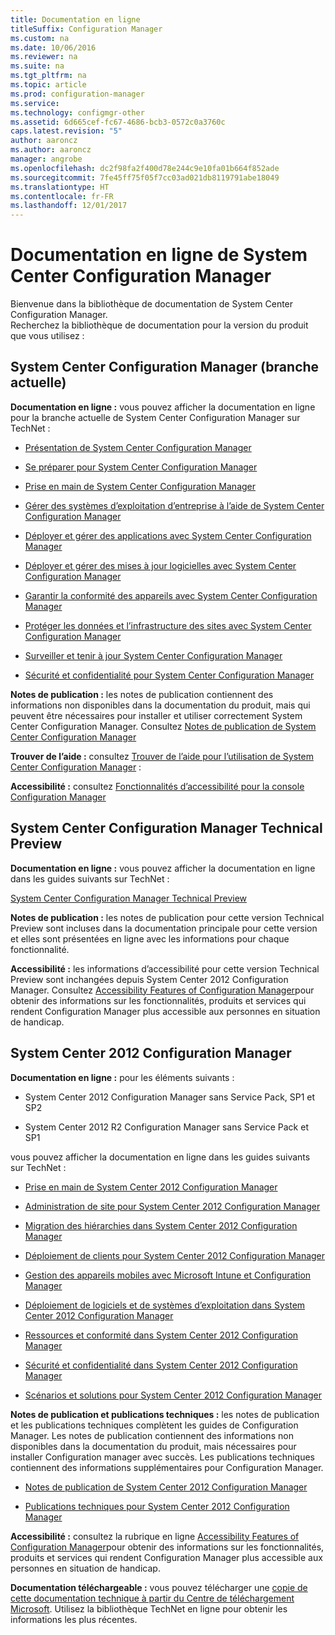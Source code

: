```yaml
---
title: Documentation en ligne
titleSuffix: Configuration Manager
ms.custom: na
ms.date: 10/06/2016
ms.reviewer: na
ms.suite: na
ms.tgt_pltfrm: na
ms.topic: article
ms.prod: configuration-manager
ms.service: 
ms.technology: configmgr-other
ms.assetid: 6d665cef-fc67-4686-bcb3-0572c0a3760c
caps.latest.revision: "5"
author: aaroncz
ms.author: aaroncz
manager: angrobe
ms.openlocfilehash: dc2f98fa2f400d78e244c9e10fa01b664f852ade
ms.sourcegitcommit: 7fe45ff75f05f7cc03ad021db8119791abe18049
ms.translationtype: HT
ms.contentlocale: fr-FR
ms.lasthandoff: 12/01/2017
---
```

# <a name="online-documentation-for-system-center-configuration-manager"></a>Documentation en ligne de System Center Configuration Manager


Bienvenue dans la bibliothèque de documentation de System Center Configuration Manager.  
Recherchez la bibliothèque de documentation pour la version du produit que vous utilisez :  

## <a name="system-center-configuration-manager-current-branch"></a>System Center Configuration Manager (branche actuelle)  
**Documentation en ligne :** vous pouvez afficher la documentation en ligne pour la branche actuelle de System Center Configuration Manager sur TechNet :  

-   [Présentation de System Center Configuration Manager](https://technet.microsoft.com/library/mt622715.aspx)  

-   [Se préparer pour System Center Configuration Manager](https://technet.microsoft.com/library/mt608540.aspx)  

-   [Prise en main de System Center Configuration Manager](https://technet.microsoft.com/library/mt608544.aspx)  

-   [Gérer des systèmes d’exploitation d’entreprise à l’aide de System Center Configuration Manager](https://technet.microsoft.com/library/mt627933.aspx)  

-   [Déployer et gérer des applications avec System Center Configuration Manager](https://technet.microsoft.com/library/mt627959.aspx)  

-   [Déployer et gérer des mises à jour logicielles avec System Center Configuration Manager](https://technet.microsoft.com/library/mt634340.aspx)  

-   [Garantir la conformité des appareils avec System Center Configuration Manager](https://technet.microsoft.com/library/mt595717.aspx)  

-   [Protéger les données et l’infrastructure des sites avec System Center Configuration Manager](https://technet.microsoft.com/library/mt613161.aspx)  

-   [Surveiller et tenir à jour System Center Configuration Manager](https://technet.microsoft.com/library/mt612855.aspx)  

-   [Sécurité et confidentialité pour System Center Configuration Manager](https://technet.microsoft.com/library/mt622694.aspx)  

**Notes de publication :** les notes de publication contiennent des informations non disponibles dans la documentation du produit, mais qui peuvent être nécessaires pour installer et utiliser correctement System Center Configuration Manager. Consultez [Notes de publication de System Center Configuration Manager](https://technet.microsoft.com/library/mt592024.aspx)  

**Trouver de l’aide :** consultez [Trouver de l’aide pour l’utilisation de System Center Configuration Manager](https://technet.microsoft.com/library/mt628521.aspx) :  

**Accessibilité :** consultez [Fonctionnalités d’accessibilité pour la console Configuration Manager](https://technet.microsoft.com/library/mt628521.aspx)  


## <a name="system-center-configuration-manager-technical-preview"></a>System Center Configuration Manager Technical Preview  
**Documentation en ligne :** vous pouvez afficher la documentation en ligne dans les guides suivants sur TechNet :  

 [System Center Configuration Manager Technical Preview](https://go.microsoft.com/fwlink/p/?LinkId=534001)  

**Notes de publication :** les notes de publication pour cette version Technical Preview sont incluses dans la documentation principale pour cette version et elles sont présentées en ligne avec les informations pour chaque fonctionnalité.  

**Accessibilité :** les informations d’accessibilité pour cette version Technical Preview sont inchangées depuis System Center 2012 Configuration Manager. Consultez [Accessibility Features of Configuration Manager](http://go.microsoft.com/fwlink/p/?LinkId=258586)pour obtenir des informations sur les fonctionnalités, produits et services qui rendent Configuration Manager plus accessible aux personnes en situation de handicap.  

## <a name="system-center-2012-configuration-manager"></a>System Center 2012 Configuration Manager  
**Documentation en ligne :** pour les éléments suivants :  

-   System Center 2012 Configuration Manager sans Service Pack, SP1 et SP2  

-   System Center 2012 R2 Configuration Manager sans Service Pack et SP1  

vous pouvez afficher la documentation en ligne dans les guides suivants sur TechNet :  

-   [Prise en main de System Center 2012 Configuration Manager](https://go.microsoft.com/fwlink/p/?LinkId=210632)  

-   [Administration de site pour System Center 2012 Configuration Manager](https://go.microsoft.com/fwlink/p/?LinkId=210636)  

-   [Migration des hiérarchies dans System Center 2012 Configuration Manager](https://go.microsoft.com/fwlink/p/?LinkId=210645)  

-   [Déploiement de clients pour System Center 2012 Configuration Manager](https://go.microsoft.com/fwlink/p/?LinkId=210638)  

-   [Gestion des appareils mobiles avec Microsoft Intune et Configuration Manager](https://go.microsoft.com/fwlink/?LinkId=529959)  

-   [Déploiement de logiciels et de systèmes d’exploitation dans System Center 2012 Configuration Manager](https://go.microsoft.com/fwlink/p/?LinkId=210635)  

-   [Ressources et conformité dans System Center 2012 Configuration Manager](https://go.microsoft.com/fwlink/p/?LinkId=210639)  

-   [Sécurité et confidentialité dans System Center 2012 Configuration Manager](https://go.microsoft.com/fwlink/p/?LinkId=210640)  

-   [Scénarios et solutions pour System Center 2012 Configuration Manager](https://go.microsoft.com/fwlink/p/?LinkId=290889)  

 **Notes de publication et publications techniques :** les notes de publication et les publications techniques complètent les guides de Configuration Manager. Les notes de publication contiennent des informations non disponibles dans la documentation du produit, mais nécessaires pour installer Configuration manager avec succès. Les publications techniques contiennent des informations supplémentaires pour Configuration Manager.  

-   [Notes de publication de System Center 2012 Configuration Manager](http://go.microsoft.com/fwlink/?LinkId=529437)  

-   [Publications techniques pour System Center 2012 Configuration Manager](http://go.microsoft.com/fwlink/p/?LinkId=261032)  

**Accessibilité :** consultez la rubrique en ligne [Accessibility Features of Configuration Manager](http://go.microsoft.com/fwlink/p/?LinkId=258586)pour obtenir des informations sur les fonctionnalités, produits et services qui rendent Configuration Manager plus accessible aux personnes en situation de handicap.  

**Documentation téléchargeable :** vous pouvez télécharger une [copie de cette documentation technique à partir du Centre de téléchargement Microsoft](http://go.microsoft.com/fwlink/?LinkId=253643). Utilisez la bibliothèque TechNet en ligne pour obtenir les informations les plus récentes.
